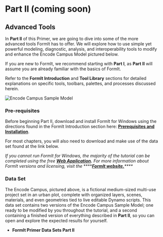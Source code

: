 # Part II \(coming soon\)

## Advanced Tools

In **Part II** of this Primer, we are going to dive into some of the more advanced tools FormIt has to offer. We will explore how to use simple yet powerful modeling, diagnostic, analysis, and interoperability tools to modify and enhance the Encode Campus Model pictured below.

If you are new to FormIt, we recommend starting with **Part I**, as **Part II** will assume you are already familiar with the basics of FormIt.

Refer to the **FormIt Introduction** and **Tool Library** sections for detailed explanations on specific tools, toolbars, palettes, and processes discussed herein.

![Encode Campus Sample Model](../../.gitbook/assets/encode-campus-sample-model-intro-image.png)

### Pre-requisites

Before beginning Part II, download and install FormIt for Windows using the directions found in the FormIt Introduction section here: [**Prerequisites and Installation**](../../formit-introduction/prerequisites-and-installation.md).

For most chapters, you will also need to download and make use of the data set found at the link below. 

_If you cannot run FormIt for Windows, the majority of the tutorial can be completed using the free_ [_**Web Application**_](https://formit.autodesk.com/app)_**.** For more information about FormIt versions and licensing, visit the_ ****[_**FormIt website.**_](https://formit.autodesk.com)_\*\*\*\*_

### Data Set

The Encode Campus, pictured above, is a fictional medium-sized multi-use project set in an urban plot, complete with organized layers, scenes, materials, and even geometries tied to live editable Dynamo scripts. This data set contains two versions of the Encode Campus Sample Model; one ready to be modified by you throughout the tutorial, and a second containing a finished version of everything described in **Part II**, so you can open and explore the expected results for yourself.

* **FormIt Primer Data Sets Part II**

